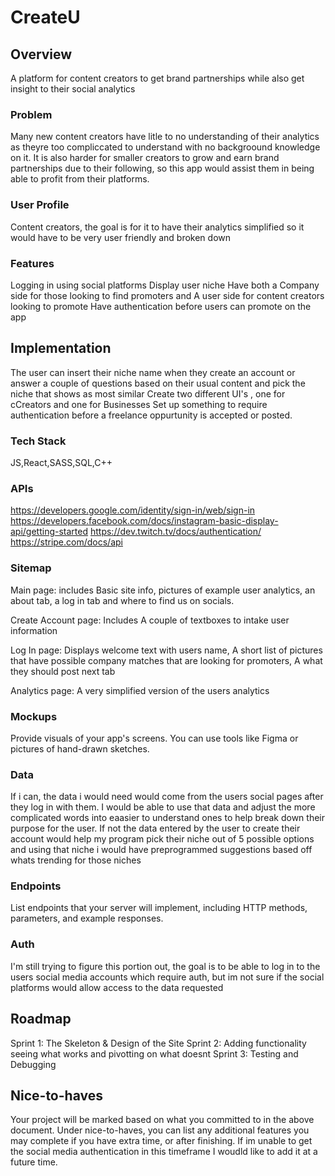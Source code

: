 # CreateU

## Overview

A platform for content creators to get brand partnerships while also get insight to their social analytics

### Problem

Many new content creators have litle to no understanding of their analytics as theyre too compliccated to understand with no backgroound knowledge on it. It is also harder for smaller creators to grow and earn brand partnerships due to their following, so this app would assist them in being able to profit from their platforms.

### User Profile

Content creators, the goal is for it to have their analytics simplified so it would have to be very user friendly and broken down

### Features

Logging in using social platforms 
Display user niche 
Have both a Company side for those looking to find promoters and A user side for content creators looking to promote
Have authentication before users can promote on the app

## Implementation
The user can insert their niche name when they create an account or answer a couple of questions based on their usual content and pick the niche that shows as most similar 
Create two different UI's , one for cCreators and one for Businesses
Set up something to require authentication before a freelance oppurtunity is accepted or posted.

### Tech Stack
JS,React,SASS,SQL,C++

### APIs

https://developers.google.com/identity/sign-in/web/sign-in
https://developers.facebook.com/docs/instagram-basic-display-api/getting-started
https://dev.twitch.tv/docs/authentication/
https://stripe.com/docs/api

### Sitemap
Main page: includes Basic site info, pictures of example user analytics, an about tab, a log in tab and where to find us on socials.

Create Account page: Includes A couple of textboxes to intake user information

Log In page: Displays welcome text with users name, A short list of pictures that have possible company matches that are looking for promoters, A what they should post next tab

Analytics page: A very simplified version of the users analytics

### Mockups

Provide visuals of your app's screens. You can use tools like Figma or pictures of hand-drawn sketches.

### Data

If i can, the data i would need would come from the users social pages after they log in with them. I would be able to use that data and adjust the more complicated words into eaasier to understand ones to help break down their purpose for the user. If not the data entered by the user to create their account would help my program pick their niche out of 5 possible options and using that niche i would have preprogrammed suggestions based off whats trending for those niches

### Endpoints

List endpoints that your server will implement, including HTTP methods, parameters, and example responses.

### Auth

I'm still trying to figure this portion out, the goal is to be able to log in to the users social media accounts which require auth, but im not sure if the social platforms would allow access to the data requested

## Roadmap

Sprint 1: The Skeleton & Design of the Site
Sprint 2: Adding functionality seeing what works and pivotting on what doesnt
Sprint 3: Testing and Debugging

## Nice-to-haves

Your project will be marked based on what you committed to in the above document. Under nice-to-haves, you can list any additional features you may complete if you have extra time, or after finishing.
 If im unable to get the social media authentication in this timeframe I woudld like to add it at a future time.
